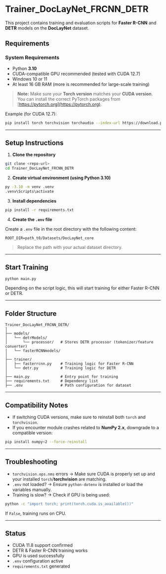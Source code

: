 # Trainer_DocLayNet_FRCNN_DETR

This project contains training and evaluation scripts for **Faster R-CNN** and **DETR** models on the **DocLayNet** dataset.

## Requirements

### System Requirements

- Python **3.10**
- CUDA-compatible GPU recommended (tested with CUDA 12.7)
- Windows 10 or 11
- At least 16 GB RAM (more is recommended for large-scale training)

> **Note:** Make sure your **Torch version** matches your **CUDA version**. You can install the correct PyTorch packages from [https://pytorch.org](https://pytorch.org).

Example (for CUDA 12.7):

```bash
pip install torch torchvision torchaudio --index-url https://download.pytorch.org/whl/cu118
```

---

## Setup Instructions

1. **Clone the repository**

```bash
git clone <repo-url>
cd Trainer_DocLayNet_FRCNN_DETR
```

2. **Create virtual environment (using Python 3.10)**

```bash
py -3.10 -m venv .venv
.venv\Scripts\activate
```

3. **Install dependencies**

```bash
pip install -r requirements.txt
```

4. **Create the `.env` file**

Create a `.env` file in the root directory with the following content:

```env
ROOT_DIR=path_t0/Datasets/DocLayNet_core
```

> Replace the path with your actual dataset directory.

---

## Start Training

```bash
python main.py
```

Depending on the script logic, this will start training for either Faster R-CNN or DETR.

---

## Folder Structure

```
Trainer_DocLayNet_FRCNN_DETR/
│
├── models/
│   └── detrModels/
│       └── processor/   # Stores DETR processor (tokenizer/feature converter)
│   └── fasterRCNNmodels/
│
├── trainer/
│   ├── fasterrcnn.py    # Training logic for Faster R-CNN
│   └── detr.py          # Training logic for DETR
│
├── main.py              # Entry point for training
├── requirements.txt     # Dependency list
├── .env                 # Path configuration for dataset
```

---

## Compatibility Notes

- If switching CUDA versions, make sure to reinstall both `torch` and `torchvision`.
- If you encounter module crashes related to **NumPy 2.x**, downgrade to a compatible version:

```bash
pip install numpy<2 --force-reinstall
```

---

## Troubleshooting

- `torchvision.ops.nms` errors → Make sure CUDA is properly set up and your installed `torch`/**torchvision** are matching.
- `.env` not loaded? → Ensure `python-dotenv` is installed or load the variables manually.
- Training is slow? → Check if GPU is being used:

```bash
python -c "import torch; print(torch.cuda.is_available())"
```

If `False`, training runs on CPU.

---

## Status

- CUDA 11.8 support confirmed
- DETR & Faster R-CNN training works
- GPU is used successfully
- `.env` configuration active
- `requirements.txt` generated

